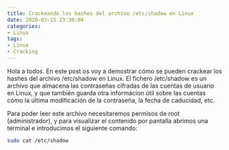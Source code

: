 ```yaml
---
title: Crackeando los hashes del archivo /etc/shadow en Linux 
date: 2020-03-15 23:30:04
categories:
- Linux
tags:
- Linux
- Cracking
---
```


Hola a todos. En este post os voy a demostrar cómo se pueden crackear los hashes del archivo /etc/shadow en Linux. El fichero /etc/shadow es un archivo que almacena las contraseñas cifradas de las cuentas de usuario en Linux, y que también guarda otra informácion útil sobre las cuentas cómo la última modificación de la contraseña, la fecha de caducidad, etc.

Para poder leer este archivo necesitaremos permisos de root (administrador), y para visualizar el contenido por pantalla abrimos una terminal e introducimos el siguiente comando: 

```sh
sudo cat /etc/shadow
```
